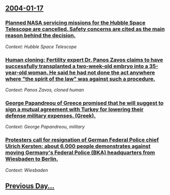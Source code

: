 ## [2004-01-17](/news/2004/01/17/index.md)

### [ Planned NASA servicing missions for the Hubble Space Telescope are cancelled. Safety concerns are cited as the main reason behind the decision.](/news/2004/01/17/planned-nasa-servicing-missions-for-the-hubble-space-telescope-are-cancelled-safety-concerns-are-cited-as-the-main-reason-behind-the-decis.md)
_Context: Hubble Space Telescope_

### [ Human cloning: Fertility expert Dr. Panos Zavos claims to have successfully transplanted a two-week-old embryo into a 35-year-old woman. He said he had not done the act anywhere where "the spirit of the law" was against such a procedure.](/news/2004/01/17/human-cloning-fertility-expert-dr-panos-zavos-claims-to-have-successfully-transplanted-a-two-week-old-embryo-into-a-35-year-old-woman-he.md)
_Context: Panos Zavos, cloned human_

### [ George Papandreou of Greece promised that he will suggest to sign a mutual agreement with Turkey for lowering their defense military expenses. (Greek).](/news/2004/01/17/george-papandreou-of-greece-promised-that-he-will-suggest-to-sign-a-mutual-agreement-with-turkey-for-lowering-their-defense-military-expens.md)
_Context: George Papandreou, military_

### [ Protesters call for resignation of German Federal Police chief Ulrich Kersten: about 6,000 people demonstrates against moving Germany's Federal Police (BKA) headquarters from Wiesbaden to Berlin.](/news/2004/01/17/protesters-call-for-resignation-of-german-federal-police-chief-ulrich-kersten-about-6-000-people-demonstrates-against-moving-germany-s-fed.md)
_Context: Wiesbaden_

## [Previous Day...](/news/2004/01/16/index.md)

